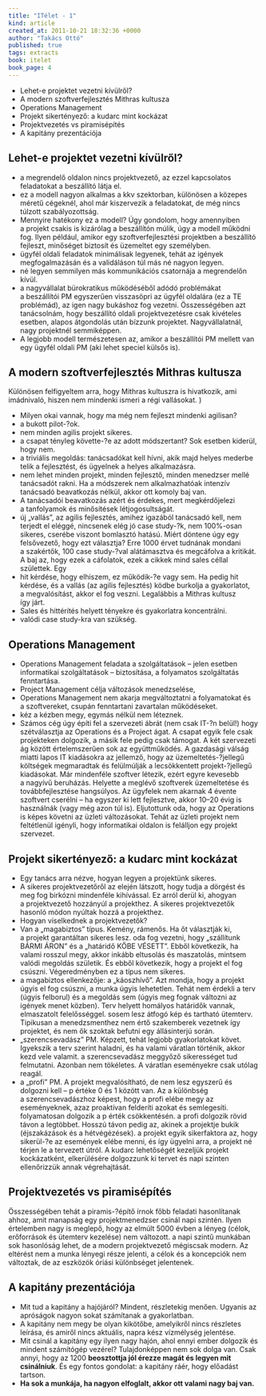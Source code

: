 ```yaml
---
title: "ITélet - 1"
kind: article
created_at: 2011-10-21 18:32:36 +0000
author: "Takács Ottó"
published: true
tags: extracts
book: itelet
book_page: 4
---
```


- Lehet-e projektet vezetni kívülről?
- A modern szoftverfejlesztés Mithras kultusza
- Operations Management
- Projekt sikertényező: a kudarc mint kockázat
- Projektvezetés vs piramisépítés 
- A kapitány prezentációja 

Lehet-e projektet vezetni kívülről?
----

- a megrendelő oldalon nincs projektvezető, az ezzel kapcsolatos feladatokat a beszállító látja el.
- ez a modell nagyon alkalmas a kkv szektorban, különösen a közepes méretű cégeknél, ahol már kiszervezik a feladatokat, de még nincs túlzott szabályozottság.
- Mennyire hatékony ez a modell? Úgy gondolom, hogy amennyiben a projekt csakis is kizárólag a beszállítón múlik, úgy a modell működni fog. Ilyen például, amikor egy szoftverfejlesztési projektben a beszállító fejleszt, minőséget biztosít és üzemeltet egy személyben.
- ügyfél oldali feladatok minimálisak legyenek, tehát az igények megfogalmazásán és a validáláson túl más né nagyon legyen.
- né legyen semmilyen más kommunikációs csatornája a megrendelőn kívül. 
- a nagyvállalat bürokratikus működéséből adódó problémákat a beszállítói PM egyszerűen visszasöpri az ügyfél oldalára (ez a TE problémád), az igen nagy bukáshoz fog vezetni. Összességében azt tanácsolnám, hogy beszállító oldali projektvezetésre csak kivételes esetben, alapos átgondolás után bízzunk projektet. Nagyvállalatnál, nagy projektnél semmiképpen.
- A legjobb modell természetesen az, amikor a beszállítói PM mellett van egy ügyfél oldali PM (aki lehet speciel külsős is).

A modern szoftverfejlesztés Mithras kultusza
---------

Különösen felfigyeltem arra, hogy Mithras kultuszra is hivatkozik, ami imádnivaló, hiszen nem mindenki ismeri a régi vallásokat. )

- Milyen okai vannak, hogy ma még nem fejleszt mindenki agilisan?
- a bukott pilot-?ok.
- nem minden agilis projekt sikeres.
- a csapat tényleg követte-?e az adott módszertant? Sok esetben kiderül, hogy nem.
- a triviális megoldás: tanácsadókat kell hívni, akik majd helyes mederbe telik a fejlesztést, és ügyelnek a helyes alkalmazásra.
- nem lehet minden projekt, minden fejlesztő, minden menedzser mellé tanácsadót rakni. Ha a módszerek nem alkalmazhatóak intenzív tanácsadó beavatkozás nélkül, akkor ott komoly baj van.
- A tanácsadói beavatkozás azért és érdekes, mert megkérdőjelezi a tanfolyamok és minősítések létjogosultságát.
- új „vallás”, az agilis fejlesztés, amihez igazából tanácsadó kell, nem terjedt el eléggé, nincsenek elég jó case study-?k, nem 100%-osan sikeres, cserébe viszont bomlasztó hatású. Miért döntene úgy egy felsővezető, hogy ezt választja? Erre 1000 érvet tudnának mondani a szakértők, 100 case study-?val alátámasztva és megcáfolva a kritikát. A baj az, hogy ezek a cáfolatok, ezek a cikkek mind sales céllal születtek. Egy
- hit kérdése, hogy elhiszem, ez működik-?e vagy sem. Ha pedig hit kérdése, és a vallás (az agilis fejlesztés) ködbe burkolja a gyakorlatot, a megvalósítást, akkor el fog veszni. Legalábbis a Mithras kultusz így járt.
- Sales és hittérítés helyett tényekre és gyakorlatra koncentrálni.
- valódi case study-kra  van szükség.

Operations Management
-------------

- Operations Management feladata a szolgáltatások – jelen esetben informatikai szolgáltatások – biztosítása, a folyamatos szolgáltatás fenntartása.
- Project Management célja változások menedzselése,
- Operations Management nem akarja megváltoztatni a folyamatokat és a szoftvereket, csupán fenntartani zavartalan működéseket.
- kéz a kézben megy, egymás nélkül nem léteznek.
- Számos cég úgy építi fel a szervezeti ábrát (nem csak IT-?n belül!) hogy szétválasztja az Operations és a Project ágat. A csapat egyik fele csak projekteken dolgozik, a másik fele pedig csak támogat. A két szervezeti ág között értelemszerűen sok az együttműködés.
A gazdasági válság miatti lapos IT kiadásokra az jellemző, hogy az üzemeltetés-?jellegű költségek megmaradtak és felülmúlják a lecsökkentett projekt-?jellegű kiadásokat.
Már mindenféle szoftver létezik, ezért egyre kevesebb a nagyívű beruházás. Helyette a meglévő szoftverek üzemeltetése és továbbfejlesztése hangsúlyos. Az ügyfelek nem akarnak 4 évente szoftvert cserélni – ha egyszer ki lett fejlesztve, akkor 10–20 évig is használnák (vagy még azon túl is).
Eljutottunk oda, hogy az Operations is képes követni az üzleti változásokat. Tehát az üzleti projekt nem feltétlenül igényli, hogy informatikai oldalon is felálljon egy projekt szervezet.

Projekt sikertényező: a kudarc mint kockázat
-------------

- Egy tanács arra nézve, hogyan legyen a projektünk sikeres.
- A sikeres projektvezetőről az elején látszott, hogy tudja a dörgést és meg fog birkózni mindenféle kihívással. Ez arról derül ki, ahogyan a projektvezető hozzányúl a projekthez. A sikeres projektvezetők hasonló módon nyúltak hozzá a projekthez.
- Hogyan viselkednek a projektvezetők? 
- Van a „magabiztos” típus. Kemény, rámenős. Ha őt választják ki, a projekt garantáltan sikeres lesz. oda fog vezetni, hogy „szállítunk BÁRMI ÁRON” és a „határidő KŐBE VÉSETT”. Ebből következik, ha valami rosszul megy, akkor inkább eltusolás és maszatolás, mintsem valódi megoldás születik. És ebből következik, hogy a projekt el fog csúszni. Végeredményben ez a típus nem sikeres.
- a magabiztos ellenkezője: a „káoszhívő”. Azt mondja, hogy a projekt úgyis el fog csúszni, a munka úgyis lehetetlen. Tehát nem érdekli a terv (úgyis felborul) és a megoldás sem (úgyis meg fognak változni az igények menet közben). Terv helyett homályos határidők vannak, elmaszatolt felelősséggel. sosem lesz átfogó kép és tartható ütemterv. Tipikusan a menedzsmenthez nem értő szakemberek vezetnek így projektet, és nem ők szoktak befutni egy állásinterjú során.
- „szerencsevadász” PM. Képzett, tehát legjobb gyakorlatokat követ. Igyekszik a terv szerint haladni, és ha valami váratlan történik, akkor kezd vele valamit. a szerencsevadász meggyőző sikerességet tud felmutatni. Azonban nem tökéletes. A váratlan eseményekre csak utólag reagál.
- a „profi” PM. A projekt megvalósítható, de nem lesz egyszerű és dolgozni kell – p értéke 0 és 1 között van. Az a különbség a szerencsevadászhoz képest, hogy a profi elébe megy az eseményeknek, azaz proaktívan felderíti azokat és semlegesíti. folyamatosan dolgozik a p érték csökkentésén. a profi dolgozik rövid távon a legtöbbet. Hosszú távon pedig az, akinek a projektje bukik (éjszakázások és a hétvégézések). a projekt egyik sikerfaktora az, hogy sikerül-?e az események elébe menni, és így ügyelni arra, a projekt né térjen le a tervezett útról. A kudarc lehetőségét kezeljük projekt kockázatként, elkerülésére dolgozzunk ki tervet és napi szinten ellenőrizzük annak végrehajtását.

Projektvezetés vs piramisépítés 
------------

Összességében tehát a piramis-?építő írnok főbb feladati hasonlítanak ahhoz, amit manapság egy projektmenedzser csinál napi szintén. Ilyen értelemben nagy is meglepő, hogy az elmúlt 5000 évben a lényeg (célok, erőforrások és ütemterv kezelése) nem változott.
a napi szintű munkában sok hasonlóság lehet, de a modern projektvezető mégiscsak modern. Az eltérést nem a munka lényegi része jelenti, a célok és a koncepciók nem változtak, de az eszközök óriási különbséget jelentenek.

A kapitány prezentációja 
--------------
- Mit tud a kapitány a hajójáról? Mindent, részletekig menően. Ugyanis az apróságok nagyon sokat számítanak a gyakorlatban.
- A kapitány nem megy be olyan kikötőbe, amelyikről nincs részletes leírása, és amiről nincs aktuális, napra kész vízmélység jelentése.
- Mit csinál a kapitány egy ilyen nagy hajón, ahol ennyi ember dolgozik és mindent számítógép vezérel? Tulajdonképpen nem sok dolga van. Csak annyi, hogy az 1200 __beosztottja jól érezze magát és legyen mit csinálniuk__. És egy fontos gondolat: a kapitány ráér, hogy előadást tartson. 
- __Ha sok a munkája, ha nagyon elfoglalt, akkor ott valami nagy baj van.__


<div class='old-comments'></div>